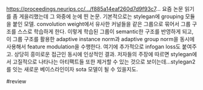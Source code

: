 https://proceedings.neurips.cc/.../f885a14eaf260d7d9f93c7...
요즘 논문 읽기를 좀 게을리했는데 그 와중에 눈에 띈 논문. 기본적으로는 stylegan에 grouping 모듈을 붙인 모델. convolution weight에서 유사한 커널들을 같은 그룹으로 묶어서 그룹 구조를 스스로 학습하게 한다. 이렇게 학습된 그룹이 semantic한 구조를 반영하게 되고, 이 그룹 구조를 활용한 adaptive instance norm과 adaptive group norm을 동시에 사용해서 feature modulation을 수행한다. 여기에 추가적으로 infogan loss도 붙여주고.
상당히 흥미로운 접근인 동시에 인상적인 결과. 저자들의 주장에 따르면 stylegan에서 고질적으로 나타나는 아티팩트들 또한 제거할 수 있는 것으로 보이는데...stylegan2를 잇는 새로운 베이스라인이자 sota 모델이 될 수 있을지도.

#review